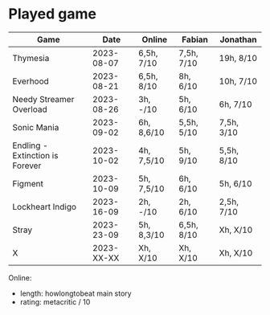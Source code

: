 # Played game

| Game                            | Date       | Online       | Fabian     | Jonathan   |
|---                              |---         |---           |---         |---         |
| Thymesia                        | 2023-08-07 | 6,5h,   7/10 | 7,5h, 7/10 |  19h, 8/10 |
| Everhood                        | 2023-08-21 | 6,5h,   8/10 |   8h, 6/10 |  10h, 7/10 |
| Needy Streamer Overload         | 2023-08-26 |   3h,   -/10 |   5h, 6/10 |   6h, 7/10 |
| Sonic Mania                     | 2023-09-02 |   6h, 8,6/10 | 5,5h, 5/10 | 7,5h, 3/10 |
| Endling - Extinction is Forever | 2023-10-02 |   4h, 7,5/10 |   5h, 9/10 | 5,5h, 8/10 |
| Figment                         | 2023-10-09 |   5h, 7,5/10 |   6h, 6/10 |   5h, 6/10 |
| Lockheart Indigo                | 2023-16-09 |   2h,   -/10 |   2h, 6/10 | 2,5h, 7/10 |
| Stray                           | 2023-23-09 |   5h, 8,3/10 | 6,5h, 8/10 |   Xh, X/10 |
| X                               | 2023-XX-XX |   Xh,   X/10 |   Xh, X/10 |   Xh, X/10 |

Online:
- length: howlongtobeat main story
- rating: metacritic / 10
